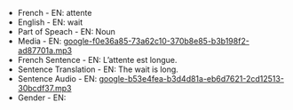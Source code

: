 - French - EN: attente
- English - EN: wait
- Part of Speach - EN: Noun
- Media - EN:  [google-f0e36a85-73a62c10-370b8e85-b3b198f2-ad87701a.mp3](./10.mp3)
- French Sentence - EN: L’attente est longue.
- Sentence Translation - EN: The wait is long.
- Sentence Audio - EN:  [google-b53e4fea-b3d4d81a-eb6d7621-2cd12513-30bcdf37.mp3](./49.mp3)
- Gender - EN: 